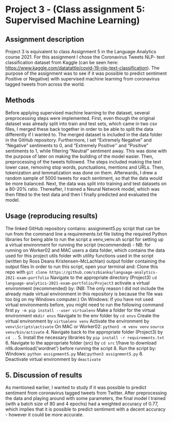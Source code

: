 # Project 3 - (Class assignment 5: Supervised Machine Learning)

## Assignment description
Project 3 is equivalent to class Assignment 5 in the Language Analytics course 2021.
For this assignment I chose the Coronavirus Tweets NLP- text classification dataset from Kaggle (can be seen here: https://www.kaggle.com/datatattle/covid-19-nlp-text-classification). The purpose of the assignment was to see if it was possible to predict sentiment Positive or Negative) with supervised machine learning from coronavirus tagged tweets from across the world.
## Methods
Before applying supervised machine learning to the dataset, several preprocessing steps were implemented. First, even though the original dataset was already split into train and test sets, which came in two csv files, I merged these back together in order to be able to split the data differently if I wanted to. The merged dataset is included in the data folder in the GitHub repository. Furthermore, I set “Extremely Negative” and “Negative” sentiments to 0, and “Extremely Positive'' and “Positive” sentiments to 1, while filtering “Neutral” sentiment away. This was done with the purpose of later on making the building of the model easier. Then, preprocessing of the tweets followed. The steps included making the text lower case, removing stop words, punctuations, mentions and URLs. Then, tokenization and lemmatization was done on them. Afterwards, I drew a random sample of 5000 tweets for each sentiment, so that the data would be more balanced. Next, the data was split into training and test datasets on a 80-20% ratio. Thereafter, I trained a Neural Network model, which was then fitted to the test data and then I finally predicted and evaluated the model.

## Usage (reproducing results)
The linked GitHub repository contains:
assignment5.py script that can be run from the command line
a requirements.txt file listing the required Python libraries for being able to run the script
a venv_venv.sh script for setting up a virtual environment for running the script (recommended) - NB: for running on Worker02 and MAC users
a data folder, which contains the data used for this project
utils folder with utility functions used in the script (written by Ross Deans Kristensen-McLachlan)
output folder containing the output files
In order to run this script, open your terminal and:
Clone this repo with `git clone https://github.com/szbianka/language-analytics-2021-exam-portfolio` 
Navigate to the appropriate directory (Project3) 
`cd language-analytics-2021-exam-portfolio/Project3`
activate a virtual environment (recommended) by:
(NB: The only reason I did not include the already made virtual environment in this repository is because the file was too big on my Windows computer.)
On Windows:
If you have not used virtual environments before, you might need to run the following command first `py -m pip install --user virtualenv`
Make a folder for the virtual environment `mkdir envs`
Navigate to the env folder by `cd envs`
Create the virtual environment by `virtualenv venv`
Activate the environment by `venv\Scripts\activate`
On MAC or Worker02:
`python3 -m venv venv` 
`source venv/bin/activate`
    4. Navigate back to the appropriate folder (Project3) by `cd ..`
    5. Install the necessary libraries by `pip install -r requirements.txt`
   6. Navigate to the appropriate folder (src) by `cd src` 
   !/have to download nltk.download('wordnet') before running the script
   8. Run the script by: 
Windows: `python assignment5.py`
Mac:`python3 assignment5.py`
   8. Deactivate virtual environment by `deactivate`

## 5. Discussion of results
As mentioned earlier, I wanted to study if it was possible to predict sentiment from coronavirus tagged tweets from Twitter. After preprocessing the data and playing around with some parameters, the final model I trained (with a batch size of 80 and 4 epochs) had a weighted accuracy of 0.77, which implies that it is possible to predict sentiment with a decent accuracy - however it could be more accurate.
